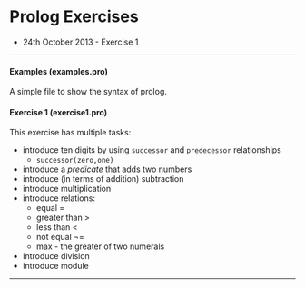 # Prolog Exercises

- 24th October 2013 - Exercise 1

---
#### Examples (examples.pro)
A simple file to show the syntax of prolog.

#### Exercise 1 (exercise1.pro)
This exercise has multiple tasks:

* introduce ten digits by using `successor` and `predecessor` relationships
	* `successor(zero,one)`
* introduce a *predicate* that adds two numbers
* introduce (in terms of addition) subtraction
* introduce multiplication
* introduce relations:
	* equal =
	* greater than >
	* less than <
	* not equal ¬=
	* max - the greater of two numerals
* introduce division
* introduce module

---
